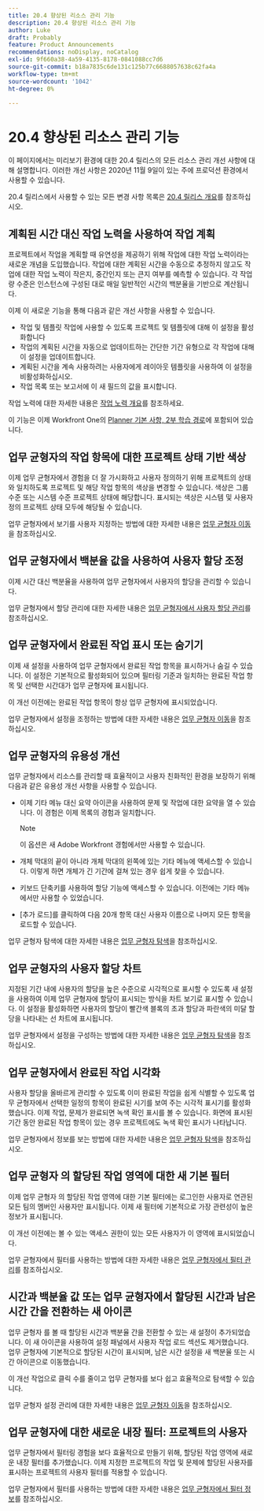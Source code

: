 ```yaml
---
title: 20.4 향상된 리소스 관리 기능
description: 20.4 향상된 리소스 관리 기능
author: Luke
draft: Probably
feature: Product Announcements
recommendations: noDisplay, noCatalog
exl-id: 9f660a38-4a59-4135-8178-0841088cc7d6
source-git-commit: b18a7835c6de131c125b77c6688057638c62fa4a
workflow-type: tm+mt
source-wordcount: '1042'
ht-degree: 0%

---
```


# 20.4 향상된 리소스 관리 기능

이 페이지에서는 미리보기 환경에 대한 20.4 릴리스의 모든 리소스 관리 개선 사항에 대해 설명합니다. 이러한 개선 사항은 2020년 11월 9일이 있는 주에 프로덕션 환경에서 사용할 수 있습니다.

20.4 릴리스에서 사용할 수 있는 모든 변경 사항 목록은 [20.4 릴리스 개요](../../../product-announcements/product-releases/20.4-release-activity/20-4-release-overview.md)를 참조하십시오.

## 계획된 시간 대신 작업 노력을 사용하여 작업 계획

프로젝트에서 작업을 계획할 때 유연성을 제공하기 위해 작업에 대한 작업 노력이라는 새로운 개념을 도입했습니다. 작업에 대한 계획된 시간을 수동으로 추정하지 않고도 작업에 대한 작업 노력이 작은지, 중간인지 또는 큰지 여부를 예측할 수 있습니다. 각 작업량 수준은 인스턴스에 구성된 대로 매일 일반적인 시간의 백분율을 기반으로 계산됩니다.

이제 이 새로운 기능을 통해 다음과 같은 개선 사항을 사용할 수 있습니다.

* 작업 및 템플릿 작업에 사용할 수 있도록 프로젝트 및 템플릿에 대해 이 설정을 활성화합니다
* 작업의 계획된 시간을 자동으로 업데이트하는 간단한 기간 유형으로 각 작업에 대해 이 설정을 업데이트합니다.
* 계획된 시간을 계속 사용하려는 사용자에게 레이아웃 템플릿을 사용하여 이 설정을 비활성화하십시오.
* 작업 목록 또는 보고서에 이 새 필드의 값을 표시합니다.

작업 노력에 대한 자세한 내용은 [작업 노력 개요](../../../manage-work/tasks/task-information/work-effort.md)를 참조하세요.

이 기능은 이제 Workfront One의 [Planner 기본 사항, 2부 학습 경로](https://experienceleague.adobe.com/en/docs/workfront/using/home)에 포함되어 있습니다.

## 업무 균형자의 작업 항목에 대한 프로젝트 상태 기반 색상

이제 업무 균형자에서 경험을 더 잘 가시화하고 사용자 정의하기 위해 프로젝트의 상태와 일치하도록 프로젝트 및 해당 작업 항목의 색상을 변경할 수 있습니다. 색상은 그룹 수준 또는 시스템 수준 프로젝트 상태에 해당합니다. 표시되는 색상은 시스템 및 사용자 정의 프로젝트 상태 모두에 해당될 수 있습니다.

업무 균형자에서 보기를 사용자 지정하는 방법에 대한 자세한 내용은 [업무 균형자 이동](../../../resource-mgmt/workload-balancer/navigate-the-workload-balancer.md)을 참조하십시오.

## 업무 균형자에서 백분율 값을 사용하여 사용자 할당 조정

이제 시간 대신 백분율을 사용하여 업무 균형자에서 사용자의 할당을 관리할 수 있습니다.

업무 균형자에서 할당 관리에 대한 자세한 내용은 [업무 균형자에서 사용자 할당 관리](../../../resource-mgmt/workload-balancer/manage-user-allocations-workload-balancer.md)를 참조하십시오.

## 업무 균형자에서 완료된 작업 표시 또는 숨기기

이제 새 설정을 사용하여 업무 균형자에서 완료된 작업 항목을 표시하거나 숨길 수 있습니다. 이 설정은 기본적으로 활성화되어 있으며 필터링 기준과 일치하는 완료된 작업 항목 및 선택한 시간대가 업무 균형자에 표시됩니다.

이 개선 이전에는 완료된 작업 항목이 항상 업무 균형자에 표시되었습니다.

업무 균형자에서 설정을 조정하는 방법에 대한 자세한 내용은 [업무 균형자 이동](../../../resource-mgmt/workload-balancer/navigate-the-workload-balancer.md)을 참조하십시오.

## 업무 균형자의 유용성 개선

업무 균형자에서 리소스를 관리할 때 효율적이고 사용자 친화적인 환경을 보장하기 위해 다음과 같은 유용성 개선 사항을 사용할 수 있습니다.

* 이제 기타 메뉴 대신 요약 아이콘을 사용하여 문제 및 작업에 대한 요약을 열 수 있습니다. 이 경험은 이제 목록의 경험과 일치합니다.

  >[!NOTE]
  >
  >이 옵션은 새 Adobe Workfront 경험에서만 사용할 수 있습니다.

* 개체 막대의 끝이 아니라 개체 막대의 왼쪽에 있는 기타 메뉴에 액세스할 수 있습니다. 이렇게 하면 개체가 긴 기간에 걸쳐 있는 경우 쉽게 찾을 수 있습니다.
* 키보드 단축키를 사용하여 할당 기능에 액세스할 수 있습니다. 이전에는 기타 메뉴에서만 사용할 수 있었습니다.
* [추가 로드]를 클릭하여 다음 20개 항목 대신 사용자 이름으로 나머지 모든 항목을 로드할 수 있습니다.

업무 균형자 탐색에 대한 자세한 내용은 [업무 균형자 탐색](../../../resource-mgmt/workload-balancer/navigate-the-workload-balancer.md)을 참조하십시오.

## 업무 균형자의 사용자 할당 차트

지정된 기간 내에 사용자의 할당을 높은 수준으로 시각적으로 표시할 수 있도록 새 설정을 사용하여 이제 업무 균형자에 할당이 표시되는 방식을 차트 보기로 표시할 수 있습니다. 이 설정을 활성화하면 사용자의 할당이 빨간색 블록의 초과 할당과 파란색의 미달 할당을 나타내는 선 차트에 표시됩니다.

업무 균형자에서 설정을 구성하는 방법에 대한 자세한 내용은 [업무 균형자 탐색](../../../resource-mgmt/workload-balancer/navigate-the-workload-balancer.md)을 참조하십시오.

## 업무 균형자에서 완료된 작업 시각화

사용자 할당을 올바르게 관리할 수 있도록 이미 완료된 작업을 쉽게 식별할 수 있도록 업무 균형자에서 선택한 일정의 항목이 완료된 시기를 보여 주는 시각적 표시기를 활성화했습니다. 이제 작업, 문제가 완료되면 녹색 확인 표시를 볼 수 있습니다. 화면에 표시된 기간 동안 완료된 작업 항목이 있는 경우 프로젝트에도 녹색 확인 표시가 나타납니다.

업무 균형자에서 정보를 보는 방법에 대한 자세한 내용은 [업무 균형자 탐색](../../../resource-mgmt/workload-balancer/navigate-the-workload-balancer.md)을 참조하십시오.

## 업무 균형자 의 할당된 작업 영역에 대한 새 기본 필터

이제 업무 균형자 의 할당된 작업 영역에 대한 기본 필터에는 로그인한 사용자로 연관된 모든 팀의 멤버인 사용자만 표시됩니다. 이제 새 필터에 기본적으로 가장 관련성이 높은 정보가 표시됩니다.

이 개선 이전에는 볼 수 있는 액세스 권한이 있는 모든 사용자가 이 영역에 표시되었습니다.

업무 균형자에서 필터를 사용하는 방법에 대한 자세한 내용은 [업무 균형자에서 필터 관리](../../../resource-mgmt/workload-balancer/filter-information-workload-balancer.md)를 참조하십시오.

## 시간과 백분율 값 또는 업무 균형자에서 할당된 시간과 남은 시간 간을 전환하는 새 아이콘

업무 균형자 를 볼 때 할당된 시간과 백분율 간을 전환할 수 있는 새 설정이 추가되었습니다. 이 새 아이콘을 사용하여 설정 패널에서 사용자 작업 로드 섹션도 제거했습니다. 업무 균형자에 기본적으로 할당된 시간이 표시되며, 남은 시간 설정을 새 백분율 또는 시간 아이콘으로 이동했습니다.

이 개선 작업으로 클릭 수를 줄이고 업무 균형자를 보다 쉽고 효율적으로 탐색할 수 있습니다.

업무 균형자 설정 관리에 대한 자세한 내용은 [업무 균형자 이동](../../../resource-mgmt/workload-balancer/navigate-the-workload-balancer.md)을 참조하십시오.

## 업무 균형자에 대한 새로운 내장 필터: 프로젝트의 사용자

업무 균형자에서 필터링 경험을 보다 효율적으로 만들기 위해, 할당된 작업 영역에 새로운 내장 필터를 추가했습니다. 이제 지정한 프로젝트의 작업 및 문제에 할당된 사용자를 표시하는 프로젝트의 사용자 필터를 적용할 수 있습니다.

업무 균형자에서 필터를 사용하는 방법에 대한 자세한 내용은 [업무 균형자에서 필터 정보](../../../resource-mgmt/workload-balancer/filter-information-workload-balancer.md)를 참조하십시오.

